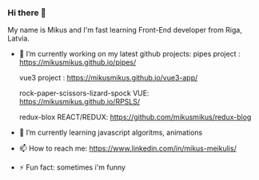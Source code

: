 ### Hi there 👋

My name is Mikus and I'm fast learning Front-End developer from Riga, Latvia.

- 🔭 I’m currently working on my latest github projects:
   pipes project : https://mikusmikus.github.io/pipes/

   vue3 project : https://mikusmikus.github.io/vue3-app/ 
   
   rock-paper-scissors-lizard-spock VUE: https://mikusmikus.github.io/RPSLS/
   
   redux-blox REACT/REDUX: https://github.com/mikusmikus/redux-blog
   
   
- 🌱 I’m currently learning javascript algoritms, animations
- 📫 How to reach me: https://www.linkedin.com/in/mikus-meikulis/
- ⚡ Fun fact: sometimes i'm funny

<!--
**mikusmikus/mikusmikus** is a ✨ _special_ ✨ repository because its `README.md` (this file) appears on your GitHub profile.

Here are some ideas to get you started:

- 🔭 I’m currently working on ...
- 🌱 I’m currently learning React, Redux, TypeScript, etc
- 👯 I’m looking to collaborate on ...
- 🤔 I’m looking for help with ...
- 💬 Ask me about ...
- 📫 How to reach me: https://www.linkedin.com/in/mikus-meikulis/
- 😄 Pronouns: ...
- ⚡ Fun fact: ...
-->
